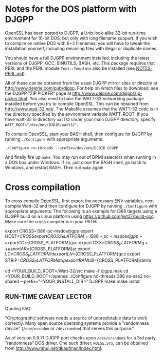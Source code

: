 Notes for the DOS platform with DJGPP
=====================================

 OpenSSL has been ported to DJGPP, a Unix look-alike 32-bit run-time
 environment for 16-bit DOS, but only with long filename support.
 If you wish to compile on native DOS with 8+3 filenames, you will
 have to tweak the installation yourself, including renaming files
 with illegal or duplicate names.

 You should have a full DJGPP environment installed, including the
 latest versions of DJGPP, GCC, BINUTILS, BASH, etc. This package
 requires that PERL and the PERL module `Text::Template` also be
 installed (see [NOTES-PERL.md](NOTES-PERL.md)).

 All of these can be obtained from the usual DJGPP mirror sites or
 directly at <http://www.delorie.com/pub/djgpp>. For help on which
 files to download, see the DJGPP "ZIP PICKER" page at
 <http://www.delorie.com/djgpp/zip-picker.html>. You also need to have
 the WATT-32 networking package installed before you try to compile
 OpenSSL. This can be obtained from <http://www.watt-32.net/>.
 The Makefile assumes that the WATT-32 code is in the directory
 specified by the environment variable WATT_ROOT. If you have watt-32
 in directory `watt32` under your main DJGPP directory, specify
 `WATT_ROOT="/dev/env/DJDIR/watt32"`.

 To compile OpenSSL, start your BASH shell, then configure for DJGPP by
 running `./Configure` with appropriate arguments:

    ./Configure no-threads --prefix=/dev/env/DJDIR DJGPP

 And finally fire up `make`. You may run out of DPMI selectors when
 running in a DOS box under Windows. If so, just close the BASH
 shell, go back to Windows, and restart BASH. Then run `make` again.

Cross compilation
=================
 To cross compile OpenSSL, first export the necessary ENV variables,
 next compile Watt-32 and then configure for DJGPP by running
 `./Configure` with appropriate arguments. The following is an example
 for i386 targets using a DJGPP build on a Linux platform using
 <https://github.com/jwt27/build-gcc>. Make sure the cross compiler is
 in your PATH:

   export CROSS=i586-pc-msdosdjgpp
   export HOST=${CROSS}
   export CROSS_PLATFORM=i586-pc-msdosdjgpp-
   export CC=${CROSS_PLATFORM}gcc
   export CXX=${CROSS_PLATFORM}g++
   export AR=${CROSS_PLATFORM}ar
   export LD=${CROSS_PLATFORM}ld
   export LN=${CROSS_PLATFORM}gcc
   export STRIP=${CROSS_PLATFORM}strip
   export RANLIB=${CROSS_PLATFORM}ranlib

   cd <YOUR_BUILD_ROOT>/Watt-32/src
   make -f djgpp.mak
   cd <YOUR_BUILD_ROOT>/openssl
   ./Configure no-threads 386 no-sse2 no-shared --prefix="<YOUR_INSTALL_DIR>" DJGPP
   make
   make install


 RUN-TIME CAVEAT LECTOR
 --------------

 Quoting FAQ:

  "Cryptographic software needs a source of unpredictable data to work
   correctly.  Many open source operating systems provide a "randomness
   device" (`/dev/urandom` or `/dev/random`) that serves this purpose."

 As of version 0.9.7f DJGPP port checks upon `/dev/urandom$` for a 3rd
 party "randomness" DOS driver. One such driver, `NOISE.SYS`, can be
 obtained from <http://www.rahul.net/dkaufman/index.html>.
